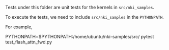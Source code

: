 Tests under this folder are unit tests for the kernels in `src/nki_samples`. 

To execute the tests, we need to include `src/nki_samples` in the `PYTHONPATH`.

For example, 

PYTHONPATH=$PYTHONPATH:/home/ubuntu/nki-samples/src/ pytest test_flash_attn_fwd.py